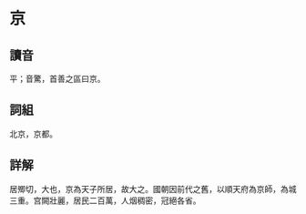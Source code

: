 # 京

## 讀音
平；音驚，首善之區曰京。

## 詞組
北京，京都。

## 詳解
居𡖖切，大也，京為天子所居，故大之。國朝因前代之舊，以順天府為京師，為城三重。宫闕壯麗，居民二百萬，人烟稠密，冠絕各省。

